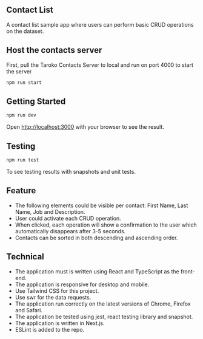 
## Contact List
A contact list sample app where users can perform basic CRUD
operations on the dataset.

## Host the contacts server
First, pull the Taroko Contacts Server to local and run on port 4000 to start the server
```bash
npm run start
```

## Getting Started
```bash
npm run dev
```
Open [http://localhost:3000](http://localhost:3000) with your browser to see the result.


## Testing

```bash
npm run test
```
To see testing results with snapshots and unit tests.

## Feature

+ The following elements could be visible per contact: First Name, Last Name, Job and Description.
+ User could activate each CRUD operation.
+ When clicked, each operation will show a confirmation to the user which automatically disappears after 3-5 seconds.
+ Contacts can be sorted in both descending and ascending order.

## Technical
+ The application must is written using React and TypeScript as the front-end.
+ The application is responsive for desktop and mobile.
+ Use Tailwind CSS for this project.
+ Use swr for the data requests.
+ The application run correctly on the latest versions of Chrome, Firefox and Safari.
+ The application be tested using jest, react testing library and snapshot.
+ The application is written in Next.js.
+ ESLint is added to the repo.




